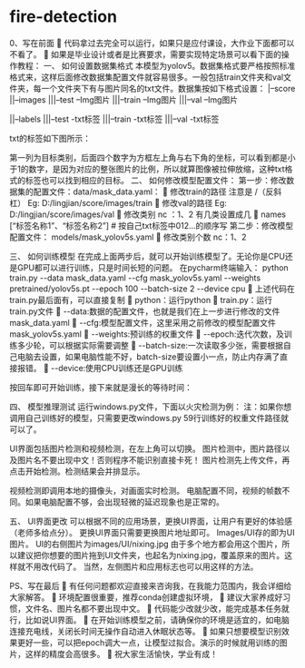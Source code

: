 # fire-detection
0、写在前面
	代码拿过去完全可以运行，如果只是应付课设，大作业下面都可以不看了。
	如果是毕业设计或者是比赛要求，需要实现特定场景可以看下面的操作教程：
一、	如何设置数据集格式
本模型为yolov5。数据集格式要严格按照标准格式来，这样后面修改数据集配置文件就容易很多。一般包括train文件夹和val文件夹，每一个文件夹下有与图片同名的txt文件。数据集按如下格式设置：
|–score
||–images
|||–test
    –Img图片
  |||–train
–Img图片
  |||–val
–Img图片

||–labels
|||–test
	-txt标签
  |||–train
		-txt标签
  |||–val
-txt标签

txt的标签如下图所示：
 
第一列为目标类别，后面四个数字为方框左上角与右下角的坐标，可以看到都是小于1的数字，是因为对应的整张图片的比例，所以就算图像被拉伸放缩，这种txt格式的标签也可以找到相应的目标。
二、	如何修改模型配置文件：
第一步：修改数据集的配置文件：data/mask_data.yaml：
	修改train的路径 注意是 /（反斜杠）
Eg: D:/lingjian/score/images/train
	修改val的路径
Eg: D:/lingjian/score/images/val
	修改类别 nc ：1、2  有几类设置成几
	names [“标签名称1”、“标签名称2”]  # 按自己txt标签中012…的顺序写
第二步：修改模型配置文件： models/mask_yolov5s.yaml
	修改类别个数 nc：1、2


三、	如何训练模型
在完成上面两步后，就可以开始训练模型了。无论你是CPU还是GPU都可以进行训练，只是时间长短的问题。
在pycharm终端输入：
python train.py --data mask_data.yaml --cfg mask_yolov5s.yaml --weights pretrained/yolov5s.pt --epoch 100 --batch-size 2 --device cpu
	上述代码在train.py最后面有，可以直接复制
	python：运行python
	train.py：运行train.py文件
	--data:数据的配置文件，也就是我们在上一步进行修改的文件mask_data.yaml
	--cfg:模型配置文件，这里采用之前修改的模型配置文件 mask_yolov5s.yaml
	--weights:预训练的权重文件
	--epoch:迭代次数，及训练多少轮，可以根据实际需要调整
	--batch-size:一次读取多少张，需要根据自己电脑去设置，如果电脑性能不好，batch-size要设置小一点，防止内存满了直接报错。
	--device:使用CPU训练还是GPU训练


按回车即可开始训练，接下来就是漫长的等待时间：
 

四、	模型推理测试
运行windows.py文件，下面以火灾检测为例：
注：如果你想调用自己训练好的模型，只需要更改windows.py 59行训练好的权重文件路径就可以了。
 
UI界面包括图片检测和视频检测，在左上角可以切换。
图片检测中，图片路径以及图片名不要出现中文！否则程序不能识别直接卡死！
图片检测先上传文件，再点击开始检测。检测结果会并排显示。
 
视频检测即调用本地的摄像头，对画面实时检测。
电脑配置不同，视频的帧数不同。如果电脑配置不够，会出现轻微的延迟现象也是正常的。

五、	UI界面更改
可以根据不同的应用场景，更换UI界面，让用户有更好的体验感（老师多给点分）。
更换UI界面只需要更换图片地址即可。
Images/UI存的即为UI图片。
UI的右侧图片为images/UI/nixing.jpg
由于多个地方都会用这个图片，所以建议把你想要的图片拖到UI文件夹，也起名为nixing.jpg，覆盖原来的图片。这样就不用改代码了。
当然，左侧图片和应用标志也可以用这样的方法。


PS、写在最后
	有任何问题都欢迎直接来咨询我，在我能力范围内，我会详细给大家解答。
	环境配置很重要，推荐conda创建虚拟环境，
	建议大家养成好习惯，文件名、图片名都不要出现中文。
	代码能少改就少改，能完成基本任务就行，比如说UI界面。
	在开始训练模型之前，请确保你的环境是适宜的，如电脑连接充电线，关闭长时间无操作自动进入休眠状态等。
	如果只想要模型识别效果更好一些，可以把epoch调大一点，让模型过拟合。演示的时候就用训练的图片，这样的精度会高很多。
	祝大家生活愉快，学业有成！
